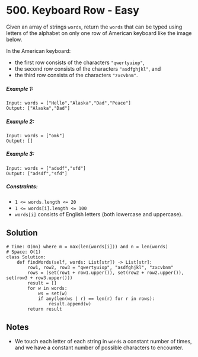 # 500. Keyboard Row - Easy

Given an array of strings `words`, return the `words` that can be typed using letters of the alphabet on only one row of American keyboard like the image below.

In the American keyboard:

- the first row consists of the characters `"qwertyuiop"`,
- the second row consists of the characters `"asdfghjkl"`, and
- the third row consists of the characters `"zxcvbnm"`.


##### Example 1:

```
Input: words = ["Hello","Alaska","Dad","Peace"]
Output: ["Alaska","Dad"]
```

##### Example 2:

```
Input: words = ["omk"]
Output: []
```

##### Example 3:

```
Input: words = ["adsdf","sfd"]
Output: ["adsdf","sfd"]
```

##### Constraints:

- `1 <= words.length <= 20`
- `1 <= words[i].length <= 100`
- `words[i]` consists of English letters (both lowercase and uppercase). 

## Solution

```
# Time: O(mn) where m = max(len(words[i])) and n = len(words)
# Space: O(1)
class Solution:
    def findWords(self, words: List[str]) -> List[str]:
        row1, row2, row3 = "qwertyuiop", "asdfghjkl", "zxcvbnm"
        rows = (set(row1 + row1.upper()), set(row2 + row2.upper()), set(row3 + row3.upper()))
        result = []
        for w in words:
            ws = set(w)
            if any(len(ws | r) == len(r) for r in rows):
                result.append(w)
        return result
```

## Notes
- We touch each letter of each string in `words` a constant number of times, and we have a constant number of possible characters to encounter.